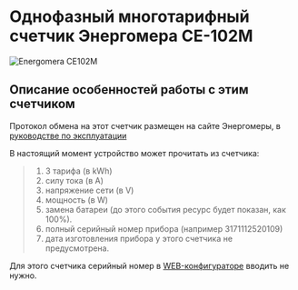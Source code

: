 # Однофазный многотарифный счетчик Энергомера СЕ-102М

<img src="https://raw.githubusercontent.com/slacky1965/electricity_meter_ble/main/doc/electricity_meters/energomera_ce102m/102m_r5_front.jpg" alt="Energomera CE102M">

## Описание особенностей работы с этим счетчиком

Протокол обмена на этот счетчик размещен на сайте Энергомеры, в [руководстве по эксплуатации](http://www.energomera.ru/documentations/product/ce102m_re.pdf)

В настоящий момент устройство может прочитать из счетчика:

> 1. 3 тарифа (в kWh)
> 2. силу тока (в A)
> 3. напряжение сети (в V)
> 4. мощность (в W)
> 5. замена батареи (до этого события ресурс будет показан, как 100%).
> 6. полный серийный номер прибора (например 3171112520109)
> 7. дата изготовления прибора у этого счетчика не предусмотрена.

Для этого счетчика серийный номер в [WEB-конфигураторе](https://slacky1965.github.io/ble_utils/ElectricityMeterConfig.html) вводить не нужно.


